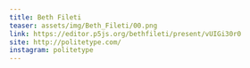 ```yaml
---
title: Beth Fileti
teaser: assets/img/Beth_Fileti/00.png
link: https://editor.p5js.org/bethfileti/present/vUIGi30r0
site: http://politetype.com/
instagram: politetype
---
```

